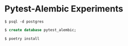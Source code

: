 # Pytest-Alembic Experiments

```
$ psql -d postgres
```

```sql
$ create database pytest_alembic;
```

```
$ poetry install
```
